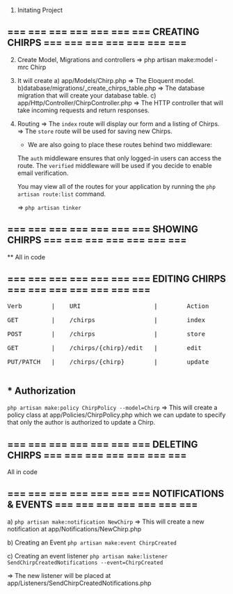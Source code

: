 1. Initating Project

## === === === === === === === CREATING CHIRPS === === === === === === ===

2. Create Model, Migrations and controllers => php artisan make:model -mrc Chirp

3. It will create
   a) app/Models/Chirp.php => The Eloquent model.
   b)database/migrations/<timestamp>\_create_chirps_table.php => The database migration that will create your database table.
   c) app/Http/Controller/ChirpController.php => The HTTP controller that will take incoming requests and return responses.

4. Routing
   => The `index` route will display our form and a listing of Chirps.
   => The `store` route will be used for saving new Chirps.

    - We are also going to place these routes behind two middleware:

    The `auth` middleware ensures that only logged-in users can access the route.
    The `verified` middleware will be used if you decide to enable email verification.

    You may view all of the routes for your application by running the `php artisan route:list` command.

    => `php artisan tinker`


## === === === === === === === SHOWING CHIRPS === === === === === === ===

** All in code

## === === === === === === === EDITING CHIRPS === === === === === === ===

<pre>
Verb	    |    URI	                |        Action	    |    Route Name

GET	        |    /chirps	            |        index	    |    chirps.index

POST	    |    /chirps	            |        store	    |    chirps.store

GET	        |    /chirps/{chirp}/edit	|        edit	    |    chirps.edit

PUT/PATCH	|    /chirps/{chirp}	    |        update	    |    chirps.update

</pre>
## *  Authorization
`php artisan make:policy ChirpPolicy --model=Chirp` => This will create a policy class at app/Policies/ChirpPolicy.php which we can update to specify that only the author is authorized to update a Chirp.

## === === === === === === === DELETING CHIRPS === === === === === === ===
All  in code

## === === === === === === === NOTIFICATIONS & EVENTS === === === === === === ===

a) `php artisan make:notification NewChirp`
=> This will create a new notification at app/Notifications/NewChirp.php

b) Creating an Event
`php artisan make:event ChirpCreated`

c) Creating an event listener
`php artisan make:listener SendChirpCreatedNotifications --event=ChirpCreated`

=> The new listener will be placed at app/Listeners/SendChirpCreatedNotifications.php
